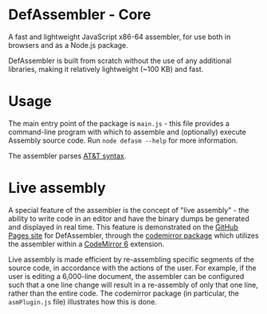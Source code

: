 # DefAssembler - Core
A fast and lightweight JavaScript x86-64 assembler, for use both in browsers and as a Node.js package.

DefAssembler is built from scratch without the use of any additional libraries, making it relatively lightweight (~100 KB) and fast.

# Usage
The main entry point of the package is `main.js` - this file provides a command-line program with which to assemble and (optionally) execute Assembly source code.
Run `node defasm --help` for more information.

The assembler parses [AT&T syntax](https://en.wikibooks.org/wiki/X86_Assembly/GAS_Syntax).

# Live assembly
A special feature of the assembler is the concept of "live assembly" - the ability to write code in an editor and have the binary dumps be generated and displayed in real time.
This feature is demonstrated on the [GitHub Pages site](https://newdefectus.github.io/defAsm/) for DefAssembler, through the [codemirror package](https://www.npmjs.com/package/@defasm/codemirror) which utilizes the assembler within a [CodeMirror 6](https://codemirror.net/6/) extension.

Live assembly is made efficient by re-assembling specific segments of the source code, in accordance with the actions of the user. For example, if the user is editing a 6,000-line document, the assembler can be configured such that a one line change will result in a re-assembly of only that one line, rather than the entire code. The codemirror package (in particular, the `asmPlugin.js` file) illustrates how this is done.